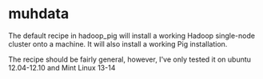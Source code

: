 muhdata
=======
The default recipe in hadoop_pig will install a working Hadoop single-node cluster onto a machine.
It will also install a working Pig installation.


The recipe should be fairly general, however, I've only tested it on ubuntu 12.04-12.10 and Mint Linux 13-14
